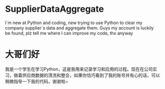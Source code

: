 # SupplierDataAggregate
I\`m new at Python and coding, new trying to use Python to clear my company supplier\`s data and aggregate them. 
Guys my account is luckily be found, plz tell me where I can improve my code, thx anyway


# 大哥们好
我是一个学生在学习Python，这是我用来记录学习和应用的过程。现在在公司实习，做着供应商数据的清洗和整合，如果你恰巧看到了我的账号并有心的话，可以稍微指导一下我的代码，谢谢啦~
